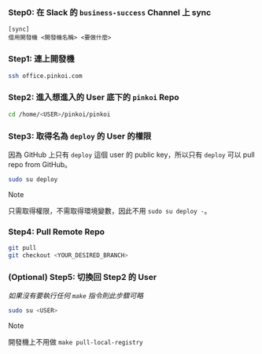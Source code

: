 ### Step0: 在 Slack 的 `business-success` Channel 上 sync

```plaintext
[sync]  
借用開發機 <開發機名稱> <要做什麼>
```

### Step1: 連上開發機

```bash
ssh office.pinkoi.com
```

### Step2: 進入想進入的 User 底下的 `pinkoi` Repo

```bash
cd /home/<USER>/pinkoi/pinkoi
```

### Step3: 取得名為 `deploy` 的 User 的權限

因為 GitHub 上只有 `deploy` 這個 user 的 public key，所以只有 `deploy` 可以 pull repo from GitHub。

```bash
sudo su deploy
```

>[!Note]
>只需取得權限，不需取得環境變數，因此不用 `sudo su deploy -`。

### Step4: Pull Remote Repo

```bash
git pull
git checkout <YOUR_DESIRED_BRANCH>
```

### (Optional) Step5: 切換回 Step2 的 User

*如果沒有要執行任何 `make` 指令則此步驟可略*

```bash
sudo su <USER>
```

> [!Note]
> 開發機上不用做 `make pull-local-registry`
